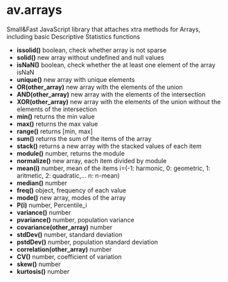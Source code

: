 av.arrays
=========
<p>Small&Fast JavaScript library that attaches xtra methods for Arrays, including basic Descriptive Statistics functions </p>
<ul>
<li><b>issolid()</b> boolean, check whether array is not sparse</li>
<li><b>solid()</b> new array without undefined and null values</li>
<li><b>isNaN()</b> boolean, check whether the at least one element of the array isNaN</li>
<li><b>unique()</b> new array with unique elements</li>
<li><b>OR(other_array)</b> new array with the elements of the union</li>
<li><b>AND(other_array)</b> new array with the elements of the intersection</li>
<li><b>XOR(other_array)</b> new array with the elements of the union without the elements of the intersection</li>
<li><b>min()</b> returns the min value</li>
<li><b>max()</b> returns the max value</li>
<li><b>range()</b> returns [min, max]</li>
<li><b>sum()</b> returns the sum of the items of the array</li>
<li><b>stack()</b> returns a new array with the stacked values of each item</li>
<li><b>module()</b> number, returns the module</li>
<li><b>normalize()</b> new array, each item divided by module</li>
<li><b>mean(i)</b> number, mean of the items i=(-1: harmonic, 0: geometric, 1: aritmetic, 2: quadratic,... n: n-mean)</li>
<li><b>median()</b> number</li>
<li><b>freq()</b> object, frequency of each value</li>
<li><b>mode()</b> new array, modes of the array</li>
<li><b>P(i)</b> number, Percentile_i </li>
<li><b>variance()</b> number</li>
<li><b>pvariance()</b> number, population variance</li>
<li><b>covariance(other_array)</b> number</li>
<li><b>stdDev()</b> number, standard deviation</li>
<li><b>pstdDev()</b> number, population standard deviation</li>
<li><b>correlation(other_array)</b> number</li>
<li><b>CV()</b> number, coefficient of variation</li>
<li><b>skew()</b> number</li>
<li><b>kurtosis()</b> number</li>
</ul>
